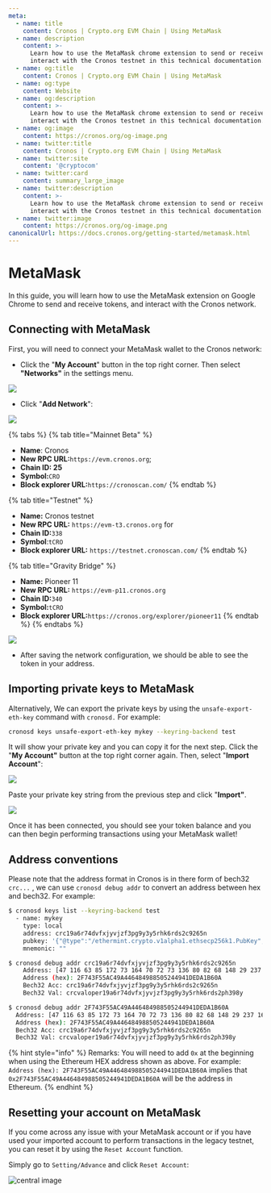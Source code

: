 ```yaml
---
meta:
  - name: title
    content: Cronos | Crypto.org EVM Chain | Using MetaMask
  - name: description
    content: >-
      Learn how to use the MetaMask chrome extension to send or receive and
      interact with the Cronos testnet in this technical documentation.
  - name: og:title
    content: Cronos | Crypto.org EVM Chain | Using MetaMask
  - name: og:type
    content: Website
  - name: og:description
    content: >-
      Learn how to use the MetaMask chrome extension to send or receive and
      interact with the Cronos testnet in this technical documentation.
  - name: og:image
    content: https://cronos.org/og-image.png
  - name: twitter:title
    content: Cronos | Crypto.org EVM Chain | Using MetaMask
  - name: twitter:site
    content: '@cryptocom'
  - name: twitter:card
    content: summary_large_image
  - name: twitter:description
    content: >-
      Learn how to use the MetaMask chrome extension to send or receive and
      interact with the Cronos testnet in this technical documentation.
  - name: twitter:image
    content: https://cronos.org/og-image.png
canonicalUrl: https://docs.cronos.org/getting-started/metamask.html
---
```


# MetaMask

In this guide, you will learn how to use the MetaMask extension on Google Chrome to send and receive tokens, and interact with the Cronos network.

## Connecting with MetaMask

First, you will need to connect your MetaMask wallet to the Cronos network:

* Click the "**My Account**" button in the top right corner. Then select **"Networks"** in the settings menu.

![](assets/1.png)

* Click "**Add Network**":

![](assets/2.png)

{% tabs %}
{% tab title="Mainnet Beta" %}
* **Name**: Cronos
* **New RPC URL:**`https://evm.cronos.org`;
* **Chain ID: 25**
* **Symbol:**`CRO`
* **Block explorer URL:**`https://cronoscan.com/`
{% endtab %}

{% tab title="Testnet" %}
* **Name:** Cronos testnet
* **New RPC URL:** `https://evm-t3.cronos.org` for
* **Chain ID:**`338`
* **Symbol**:`tCRO`
* **Block explorer URL:** `https://testnet.cronoscan.com/`
{% endtab %}

{% tab title="Gravity Bridge" %}
* **Name:** Pioneer 11
* **New RPC URL:** `https://evm-p11.cronos.org`
* **Chain ID:**`340`
* **Symbol:**`tCRO`
* **Block explorer URL:**`https://cronos.org/explorer/pioneer11`
{% endtab %}
{% endtabs %}

![](assets/3.png)

* After saving the network configuration, we should be able to see the token in your address.

## Importing private keys to MetaMask

Alternatively, We can export the private keys by using the `unsafe-export-eth-key` command with `cronosd.` For example:

```bash
cronosd keys unsafe-export-eth-key mykey --keyring-backend test
```

It will show your private key and you can copy it for the next step. Click the "**My Account"** button at the top right corner again. Then, select "**Import Account**":

![](assets/4.png)

Paste your private key string from the previous step and click "**Import"**.

![](assets/5.png)

Once it has been connected, you should see your token balance and you can then begin performing transactions using your MetaMask wallet!

## Address conventions

Please note that the address format in Cronos is in there form of bech32 `crc...` , we can use `cronosd debug addr` to convert an address between hex and bech32. For example:

```bash
$ cronosd keys list --keyring-backend test
  - name: mykey
    type: local
    address: crc19a6r74dvfxjyvjzf3pg9y3y5rhk6rds2c9265n
    pubkey: '{"@type":"/ethermint.crypto.v1alpha1.ethsecp256k1.PubKey","key":"Azy1tg0wZKRdQ7sd9mICzteCstGThiodZtQqlVT9Amlc"}'
    mnemonic: ""

$ cronosd debug addr crc19a6r74dvfxjyvjzf3pg9y3y5rhk6rds2c9265n
    Address: [47 116 63 85 172 73 164 70 72 73 136 80 82 68 148 29 237 161 182 10]
    Address (hex): 2F743F55AC49A446484988505244941DEDA1B60A
    Bech32 Acc: crc19a6r74dvfxjyvjzf3pg9y3y5rhk6rds2c9265n
    Bech32 Val: crcvaloper19a6r74dvfxjyvjzf3pg9y3y5rhk6rds2ph398y

$ cronosd debug addr 2F743F55AC49A446484988505244941DEDA1B60A
  Address: [47 116 63 85 172 73 164 70 72 73 136 80 82 68 148 29 237 161 182 10]
  Address (hex): 2F743F55AC49A446484988505244941DEDA1B60A
  Bech32 Acc: crc19a6r74dvfxjyvjzf3pg9y3y5rhk6rds2c9265n
  Bech32 Val: crcvaloper19a6r74dvfxjyvjzf3pg9y3y5rhk6rds2ph398y
```

{% hint style="info" %}
Remarks: You will need to add `0x` at the beginning when using the Ethereum HEX address shown as above. For example: `Address (hex): 2F743F55AC49A446484988505244941DEDA1B60A` implies that `0x2F743F55AC49A446484988505244941DEDA1B60A` will be the address in Ethereum.
{% endhint %}

## Resetting your account on MetaMask

If you come across any issue with your MetaMask account or if you have used your imported account to perform transactions in the legacy testnet, you can reset it by using the `Reset Account` function.

Simply go to `Setting/Advance` and click `Reset Account`:

![central image](assets/10.png)

##
